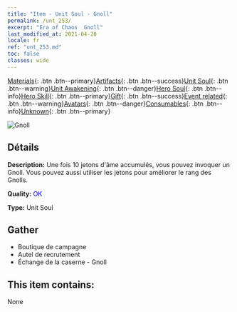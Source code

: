 ```yaml
---
title: "Item - Unit Soul - Gnoll"
permalink: /unt_253/
excerpt: "Era of Chaos  Gnoll"
last_modified_at: 2021-04-28
locale: fr
ref: "unt_253.md"
toc: false
classes: wide
---
```

 [Materials](/ItemsFR/){: .btn .btn--primary}[Artifacts](/ItemsFR/Artifacts/){: .btn .btn--success}[Unit Soul](/ItemsFR/UnitSoul/){: .btn .btn--warning}[Unit Awakening](/ItemsFR/UnitAwakening/){: .btn .btn--danger}[Hero Soul](/ItemsFR/HeroSoul/){: .btn .btn--info}[Hero Skill](/ItemsFR/HeroSkill/){: .btn .btn--primary}[Gift](/ItemsFR/Gift/){: .btn .btn--success}[Event related](/ItemsFR/Events/){: .btn .btn--warning}[Avatars](/ItemsFR/Avatars/){: .btn .btn--danger}[Consumables](/ItemsFR/Consumables/){: .btn .btn--info}[Unknown](/ItemsFR/Unknown/){: .btn .btn--primary}

 ![Gnoll](/images/u/ti_langren.jpg)

## Détails
 **Description:** Une fois 10 jetons d'âme accumulés, vous pouvez invoquer un Gnoll. Vous pouvez aussi utiliser les jetons pour améliorer le rang des Gnolls.

 **Quality:** <span style="color: #0000CD">OK</span>

 **Type:** Unit Soul

## Gather

*    Boutique de campagne 
*    Autel de recrutement 
*    Échange de la caserne - Gnoll 

## This item contains:

  None

